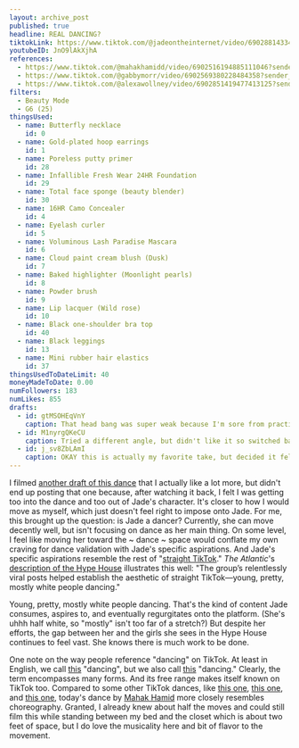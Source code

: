 ```yaml
---
layout: archive_post
published: true
headline: REAL DANCING?
tiktokLink: https://www.tiktok.com/@jadeontheinternet/video/6902881433400970502?sender_device=pc&sender_web_id=6891999718790268421&is_from_webapp=1
youtubeID: JnO9lAkXjhA
references:
  - https://www.tiktok.com/@mahakhamidd/video/6902516194885111046?sender_device=pc&sender_web_id=6891999718790268421&is_from_webapp=1
  - https://www.tiktok.com/@gabbymorr/video/6902569380228484358?sender_device=pc&sender_web_id=6891999718790268421&is_from_webapp=1
  - https://www.tiktok.com/@alexawollney/video/6902851419477413125?sender_device=pc&sender_web_id=6891999718790268421&is_from_webapp=1
filters:
  - Beauty Mode
  - G6 (25)
thingsUsed:
  - name: Butterfly necklace
    id: 0
  - name: Gold-plated hoop earrings
    id: 1
  - name: Poreless putty primer
    id: 28
  - name: Infallible Fresh Wear 24HR Foundation
    id: 29
  - name: Total face sponge (beauty blender)
    id: 30
  - name: 16HR Camo Concealer
    id: 4
  - name: Eyelash curler
    id: 5
  - name: Voluminous Lash Paradise Mascara
    id: 6
  - name: Cloud paint cream blush (Dusk)
    id: 7
  - name: Baked highlighter (Moonlight pearls)
    id: 8
  - name: Powder brush
    id: 9
  - name: Lip lacquer (Wild rose)
    id: 10
  - name: Black one-shoulder bra top
    id: 40
  - name: Black leggings
    id: 13
  - name: Mini rubber hair elastics
    id: 37
thingsUsedToDateLimit: 40
moneyMadeToDate: 0.00
numFollowers: 183
numLikes: 855
drafts:
  - id: gtMSOHEqVnY
    caption: That head bang was super weak because I'm sore from practicing it.
  - id: M1nyrgQKeCU
    caption: Tried a different angle, but didn't like it so switched back.
  - id: j_sv8ZbLAmI
    caption: OKAY this is actually my favorite take, but decided it felt way more ME than Jade.
---
```


I filmed [another draft of this dance](https://www.youtube.com/watch?v=j_sv8ZbLAmI) that I actually like a lot more, but didn't end up posting that one because, after watching it back, I felt I was getting too into the dance and too out of Jade's character. It's closer to how I would move as myself, which just doesn't feel right to impose onto Jade. For me, this brought up the question: is Jade a dancer? Currently, she can move decently well, but isn't focusing on dance as her main thing. On some level, I feel like moving her toward the ~ dance ~ space would conflate my own craving for dance validation with Jade's specific aspirations. And Jade's specific aspirations resemble the rest of "[straight TikTok](https://www.urbandictionary.com/define.php?term=straight%20tiktok)." _The Atlantic_'s [description of the Hype House](theatlantic.com/magazine/archive/2020/12/charli-damelio-tiktok-teens/616929/) illustrates this well: "The group’s relentlessly viral posts helped establish the aesthetic of straight TikTok—young, pretty, mostly white people dancing."

Young, pretty, mostly white people dancing. That's the kind of content Jade consumes, aspires to, and eventually regurgitates onto the platform. (She's uhhh half white, so "mostly" isn't too far of a stretch?) But despite her efforts, the gap between her and the girls she sees in the Hype House continues to feel vast. She knows there is much work to be done.

One note on the way people reference "dancing" on TikTok. At least in English, we call [this](https://youtu.be/tjP8C-sT2ZU?t=15) "dancing", but we also call [this](https://www.youtube.com/watch?v=12nL4JUkS4c) "dancing." Clearly, the term encompasses many forms. And its free range makes itself known on TikTok too. Compared to some other TikTok dances, like [this one](https://www.tiktok.com/@jadeontheinternet/video/6901763623799033093?sender_device=pc&sender_web_id=6891999718790268421&is_from_webapp=1), [this one](https://www.tiktok.com/@jadeontheinternet/video/6897286042689260805?sender_device=pc&sender_web_id=6891999718790268421&is_from_webapp=1), and [this one](https://www.tiktok.com/@jadeontheinternet/video/6892467101504654598?sender_device=pc&sender_web_id=6891999718790268421&is_from_webapp=1), today's dance by [Mahak Hamid](https://www.tiktok.com/@mahakhamidd) more closely resembles choreography. Granted, I already knew about half the moves and could still film this while standing between my bed and the closet which is about two feet of space, but I do love the musicality here and bit of flavor to the movement.
